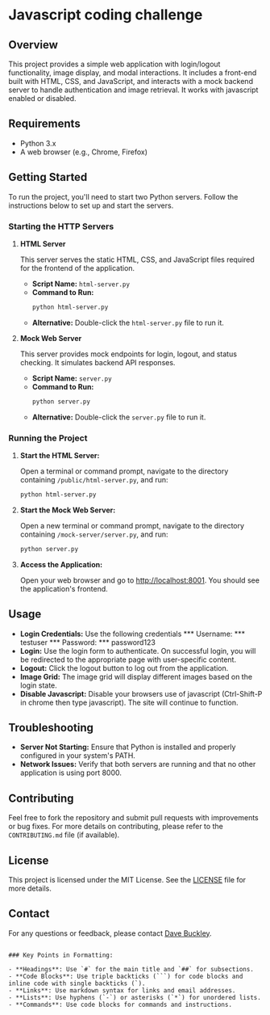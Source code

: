 # Javascript coding challenge

## Overview

This project provides a simple web application with login/logout functionality, image display, and modal interactions. It includes a front-end built with HTML, CSS, and JavaScript, and interacts with a mock backend server to handle authentication and image retrieval. It works with javascript enabled or disabled.

## Requirements

- Python 3.x
- A web browser (e.g., Chrome, Firefox)

## Getting Started

To run the project, you'll need to start two Python servers. Follow the instructions below to set up and start the servers.

### Starting the HTTP Servers

1. **HTML Server**

   This server serves the static HTML, CSS, and JavaScript files required for the frontend of the application.

   - **Script Name:** `html-server.py`
   - **Command to Run:**
     ```sh
     python html-server.py
     ```
   - **Alternative:** Double-click the `html-server.py` file to run it.

2. **Mock Web Server**

   This server provides mock endpoints for login, logout, and status checking. It simulates backend API responses.

   - **Script Name:** `server.py`
   - **Command to Run:**
     ```sh
     python server.py
     ```
   - **Alternative:** Double-click the `server.py` file to run it.

### Running the Project

1. **Start the HTML Server:**

   Open a terminal or command prompt, navigate to the directory containing `/public/html-server.py`, and run:
   ```sh
   python html-server.py
   ```

2. **Start the Mock Web Server:**

   Open a new terminal or command prompt, navigate to the directory containing `/mock-server/server.py`, and run:
   ```sh
   python server.py
   ```

3. **Access the Application:**

   Open your web browser and go to [http://localhost:8001](http://localhost:8001). You should see the application's frontend.

## Usage
- **Login Credentials:** Use the following credentials
  *** Username: *** testuser
  *** Password: *** password123
- **Login:** Use the login form to authenticate. On successful login, you will be redirected to the appropriate page with user-specific content.
- **Logout:** Click the logout button to log out from the application.
- **Image Grid:** The image grid will display different images based on the login state.
- **Disable Javascript:** Disable your browsers use of javascript (Ctrl-Shift-P in chrome then type javascript). The site will continue to function.

## Troubleshooting

- **Server Not Starting:** Ensure that Python is installed and properly configured in your system's PATH.
- **Network Issues:** Verify that both servers are running and that no other application is using port 8000.

## Contributing

Feel free to fork the repository and submit pull requests with improvements or bug fixes. For more details on contributing, please refer to the `CONTRIBUTING.md` file (if available).

## License

This project is licensed under the MIT License. See the [LICENSE](LICENSE) file for more details.

## Contact

For any questions or feedback, please contact [Dave Buckley](mailto:davebuckley@outlook.com).
```

### Key Points in Formatting:

- **Headings**: Use `#` for the main title and `##` for subsections.
- **Code Blocks**: Use triple backticks (```) for code blocks and inline code with single backticks (`).
- **Links**: Use markdown syntax for links and email addresses.
- **Lists**: Use hyphens (`-`) or asterisks (`*`) for unordered lists.
- **Commands**: Use code blocks for commands and instructions.
